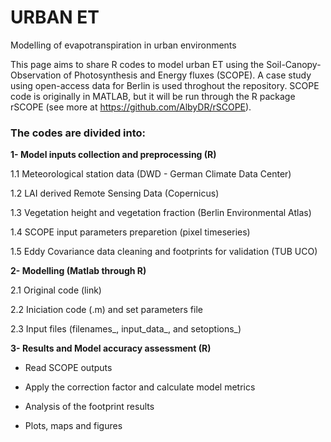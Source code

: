 # URBAN ET
Modelling of evapotranspiration in urban environments

This page aims to share R codes to model urban ET using the Soil-Canopy-Observation of Photosynthesis and Energy fluxes (SCOPE). A case study using open-access data for Berlin is used throghout the repository. SCOPE code is originally in MATLAB, but it will be run through the R package rSCOPE (see more at https://github.com/AlbyDR/rSCOPE).


### **The codes are divided into:**


**1- Model inputs collection and preprocessing (R)**

   1.1 Meteorological station data (DWD - German Climate Data Center)
   
   1.2 LAI derived Remote Sensing Data (Copernicus)
   
   1.3 Vegetation height and vegetation fraction (Berlin Environmental Atlas)
   
   1.4 SCOPE input parameters preparetion (pixel timeseries)
   
   1.5 Eddy Covariance data cleaning and footprints for validation (TUB UCO)
 
   
   
**2- Modelling (Matlab through R)**

   2.1 Original code (link)
   
   2.2 Iniciation code (.m) and set parameters file
   
   2.3 Input files (filenames_, input_data_, and setoptions_)
   
   
   
**3- Results and Model accuracy assessment (R)**

   - Read SCOPE outputs
   
   - Apply the correction factor and calculate model metrics
   
   - Analysis of the footprint results
   
   - Plots, maps and figures
